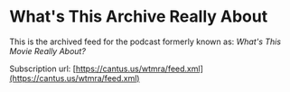 # What's This Archive Really About

This is the archived feed for the podcast formerly known as: *What's This Movie Really About?*

Subscription url: [https://cantus.us/wtmra/feed.xml](https://cantus.us/wtmra/feed.xml)
